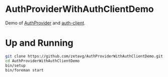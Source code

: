 # AuthProviderWithAuthClientDemo

Demo of [AuthProvider](https://github.com/zetavg/AuthProvider) and [auth-client](https://github.com/zetavg/auth-client).


# Up and Running

```bash
git clone https://github.com/zetavg/AuthProviderWithAuthClientDemo.git
cd AuthProviderWithAuthClientDemo
bin/setup
bin/foreman start
```
